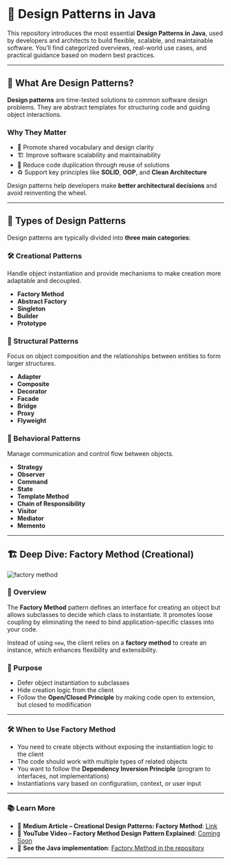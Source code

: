 # 🎯 Design Patterns in Java

This repository introduces the most essential **Design Patterns in Java**, used by developers and architects to build flexible, scalable, and maintainable software. You’ll find categorized overviews, real-world use cases, and practical guidance based on modern best practices.

---

## 📘 What Are Design Patterns?

**Design patterns** are time-tested solutions to common software design problems. They are abstract templates for structuring code and guiding object interactions.

### Why They Matter

- 🧠 Promote shared vocabulary and design clarity
- 🏗️ Improve software scalability and maintainability
- 🔄 Reduce code duplication through reuse of solutions
- ♻️ Support key principles like **SOLID**, **OOP**, and **Clean Architecture**

Design patterns help developers make **better architectural decisions** and avoid reinventing the wheel.

---

## 🧩 Types of Design Patterns

Design patterns are typically divided into **three main categories**:

### 🛠️ Creational Patterns
Handle object instantiation and provide mechanisms to make creation more adaptable and decoupled.

- **Factory Method**
- **Abstract Factory**
- **Singleton**
- **Builder**
- **Prototype**

### 🧱 Structural Patterns
Focus on object composition and the relationships between entities to form larger structures.

- **Adapter**
- **Composite**
- **Decorator**
- **Facade**
- **Bridge**
- **Proxy**
- **Flyweight**

### 🔁 Behavioral Patterns
Manage communication and control flow between objects.

- **Strategy**
- **Observer**
- **Command**
- **State**
- **Template Method**
- **Chain of Responsibility**
- **Visitor**
- **Mediator**
- **Memento**

---

## 🏗️ Deep Dive: Factory Method (Creational)

![factory method](https://github.com/user-attachments/assets/2651e613-964d-437e-bd56-bb785e5ac30f)


### 📖 Overview

The **Factory Method** pattern defines an interface for creating an object but allows subclasses to decide which class to instantiate. It promotes loose coupling by eliminating the need to bind application-specific classes into your code.

Instead of using `new`, the client relies on a **factory method** to create an instance, which enhances flexibility and extensibility.

### 🔧 Purpose

- Defer object instantiation to subclasses
- Hide creation logic from the client
- Follow the **Open/Closed Principle** by making code open to extension, but closed to modification

---

### 🛠️ When to Use Factory Method

- You need to create objects without exposing the instantiation logic to the client
- The code should work with multiple types of related objects
- You want to follow the **Dependency Inversion Principle** (program to interfaces, not implementations)
- Instantiations vary based on configuration, context, or user input

---

### 📚 Learn More

- 📄 **Medium Article – Creational Design Patterns: Factory Method**: [Link](https://medium.com/stackademic/creational-patterns-factory-method-1275963c95ac)
- 🎥 **YouTube Video – Factory Method Design Pattern Explained**: [Coming Soon](#)
- 📂 **See the Java implementation**: [Factory Method in the repository](https://github.com/LuisSalas94/design_patterns/tree/main/src/main/java/org/fernando/creational/factory)

---
